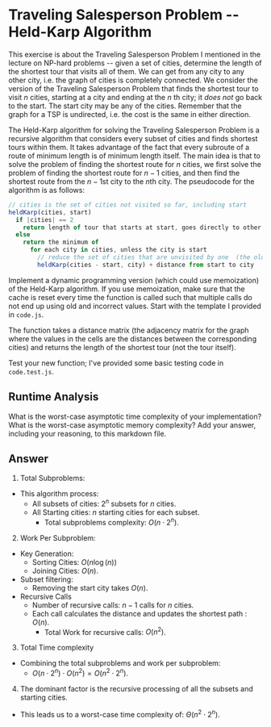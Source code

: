 # Traveling Salesperson Problem -- Held-Karp Algorithm

This exercise is about the Traveling Salesperson Problem I mentioned in the
lecture on NP-hard problems -- given a set of cities, determine the length of
the shortest tour that visits all of them. We can get from any city to any other
city, i.e. the graph of cities is completely connected. We consider the version
of the Traveling Salesperson Problem that finds the shortest tour to visit $n$
cities, starting at a city and ending at the $n$ th city; it *does not* go
back to the start. The start city may be any of the cities. Remember that the
graph for a TSP is undirected, i.e. the cost is the same in either direction.

The Held-Karp algorithm for solving the Traveling Salesperson Problem is a
recursive algorithm that considers every subset of cities and finds shortest
tours within them. It takes advantage of the fact that every subroute of a route
of minimum length is of minimum length itself. The main idea is that to solve
the problem of finding the shortest route for $n$ cities, we first solve the
problem of finding the shortest route for $n-1$ cities, and then find the
shortest route from the $n-1$st city to the $n$th city. The pseudocode for the
algorithm is as follows:

```javascript
// cities is the set of cities not visited so far, including start
heldKarp(cities, start)
  if |cities| == 2
    return length of tour that starts at start, goes directly to other city in cities
  else
    return the minimum of
      for each city in cities, unless the city is start
        // reduce the set of cities that are unvisited by one  (the old start), set the new start, add on the distance from old start to new start
        heldKarp(cities - start, city) + distance from start to city
```

Implement a dynamic programming version (which could use memoization) of the
Held-Karp algorithm. If you use memoization, make sure that the cache is reset
every time the function is called such that multiple calls do not end up using
old and incorrect values. Start with the template I provided in `code.js`.

The function takes a distance matrix (the adjacency matrix for the graph where
the values in the cells are the distances between the corresponding cities) and
returns the length of the shortest tour (not the tour itself).

Test your new function; I've provided some basic testing code in `code.test.js`.

## Runtime Analysis

What is the worst-case asymptotic time complexity of your implementation? What
is the worst-case asymptotic memory complexity? Add your answer, including your
reasoning, to this markdown file.

## Answer 
1. Total Subproblems:
- This algorithm process:
  -  All subsets of cities: $2^{n}$ subsets for $n$ cities.
  -  All Starting cities: $n$ starting cities for each subset.
     - Total subproblems complexity: $O(n \cdot 2^{n})$.
2. Work Per Subproblem:
- Key Generation:
  - Sorting Cities: $O(n\log(n))$
  - Joining Cities: $O(n)$.
- Subset filtering:
  - Removing the start city takes $O(n)$.
- Recursive Calls
  - Number of recursive calls: $n - 1$ calls for $n$ cities.
  - Each call calculates the distance and updates the shortest path : $O(n)$.
    - Total Work for recursive calls: $O(n^{2})$.
3. Total Time complexity
- Combining the total subproblems and work per subproblem:
  - $O(n \cdot 2^{n}) \cdot O(n^{2}) = O(n^{2} \cdot 2^{n})$.
4. The dominant factor is the recursive processing of all the subsets and starting cities.
- This leads us to a worst-case time complexity of: $\Theta(n^{2} \cdot 2^{n})$. 






